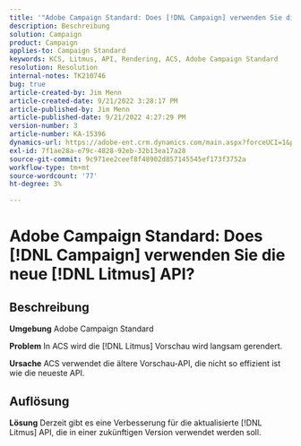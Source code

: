 ```yaml
---
title: '"Adobe Campaign Standard: Does [!DNL Campaign] verwenden Sie die neue [!DNL Litmus] API?'''
description: Beschreibung
solution: Campaign
product: Campaign
applies-to: Campaign Standard
keywords: KCS, Litmus, API, Rendering, ACS, Adobe Campaign Standard
resolution: Resolution
internal-notes: TK210746
bug: true
article-created-by: Jim Menn
article-created-date: 9/21/2022 3:28:17 PM
article-published-by: Jim Menn
article-published-date: 9/21/2022 4:27:29 PM
version-number: 3
article-number: KA-15396
dynamics-url: https://adobe-ent.crm.dynamics.com/main.aspx?forceUCI=1&pagetype=entityrecord&etn=knowledgearticle&id=8c66a603-c239-ed11-9db1-0022480866ad
exl-id: 7f1ae28a-e79c-4828-92eb-32b13ea17a28
source-git-commit: 9c971ee2ceef8f48902d857145545ef173f3752a
workflow-type: tm+mt
source-wordcount: '77'
ht-degree: 3%

---
```


# Adobe Campaign Standard: Does [!DNL Campaign] verwenden Sie die neue [!DNL Litmus] API?

## Beschreibung


<b>Umgebung</b>
Adobe Campaign Standard

<b>Problem</b>
In ACS wird die [!DNL Litmus] Vorschau wird langsam gerendert.

<b>Ursache</b>
ACS verwendet die ältere Vorschau-API, die nicht so effizient ist wie die neueste API.


## Auflösung


<b>Lösung</b>
Derzeit gibt es eine Verbesserung für die aktualisierte [!DNL Litmus] API, die in einer zukünftigen Version verwendet werden soll.
